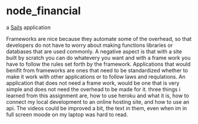 # node_financial

a [Sails](http://sailsjs.org) application



Frameworks are nice because they automate some of the overhead, so that developers do not have to worry about making functions libraries or databases that are used commonly. A negative aspect is that with a site built by scratch you can do whatevery you want and with a frame work you have to follow the rules set forth by the framework. Applications that would benifit from frameworks are ones that need to be standardized whether to make it work with other applications or to follow laws and requlations. 
An application that does not need a frame work, would be one that is very simple and does not need the  overhead to be made for it. three things i learned from this assignment are, how to use heroku and what it is, how to connect my local development to an online hosting site, and how to use an api. The videos could be improved a bit, the text in them, even when im in full screen moode on my laptop was hard to read. 
